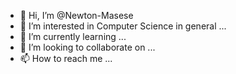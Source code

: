 - 👋 Hi, I’m @Newton-Masese
- 👀 I’m interested in Computer Science in general ...
- 🌱 I’m currently learning  ...
- 💞️ I’m looking to collaborate on ...
- 📫 How to reach me ...

<!---
Newton-Masese/Newton-Masese is a ✨ special ✨ repository because its `README.md` (this file) appears on your GitHub profile.
You can click the Preview link to take a look at your changes.
--->

